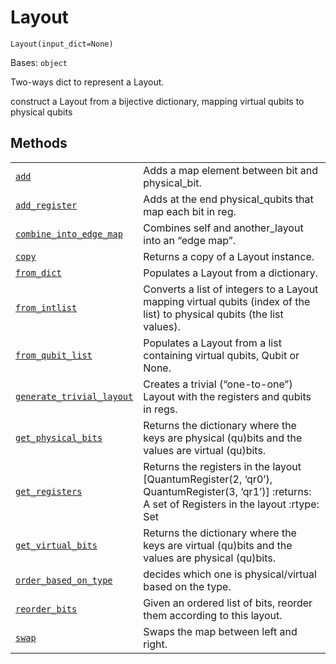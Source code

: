 # Layout



`Layout(input_dict=None)`

Bases: `object`

Two-ways dict to represent a Layout.

construct a Layout from a bijective dictionary, mapping virtual qubits to physical qubits

## Methods

|                                                                                                                                                                                   |                                                                                                                                                    |
| --------------------------------------------------------------------------------------------------------------------------------------------------------------------------------- | -------------------------------------------------------------------------------------------------------------------------------------------------- |
| [`add`](qiskit.transpiler.Layout.add#qiskit.transpiler.Layout.add "qiskit.transpiler.Layout.add")                                                                                 | Adds a map element between bit and physical\_bit.                                                                                                  |
| [`add_register`](qiskit.transpiler.Layout.add_register#qiskit.transpiler.Layout.add_register "qiskit.transpiler.Layout.add_register")                                             | Adds at the end physical\_qubits that map each bit in reg.                                                                                         |
| [`combine_into_edge_map`](qiskit.transpiler.Layout.combine_into_edge_map#qiskit.transpiler.Layout.combine_into_edge_map "qiskit.transpiler.Layout.combine_into_edge_map")         | Combines self and another\_layout into an “edge map”.                                                                                              |
| [`copy`](qiskit.transpiler.Layout.copy#qiskit.transpiler.Layout.copy "qiskit.transpiler.Layout.copy")                                                                             | Returns a copy of a Layout instance.                                                                                                               |
| [`from_dict`](qiskit.transpiler.Layout.from_dict#qiskit.transpiler.Layout.from_dict "qiskit.transpiler.Layout.from_dict")                                                         | Populates a Layout from a dictionary.                                                                                                              |
| [`from_intlist`](qiskit.transpiler.Layout.from_intlist#qiskit.transpiler.Layout.from_intlist "qiskit.transpiler.Layout.from_intlist")                                             | Converts a list of integers to a Layout mapping virtual qubits (index of the list) to physical qubits (the list values).                           |
| [`from_qubit_list`](qiskit.transpiler.Layout.from_qubit_list#qiskit.transpiler.Layout.from_qubit_list "qiskit.transpiler.Layout.from_qubit_list")                                 | Populates a Layout from a list containing virtual qubits, Qubit or None.                                                                           |
| [`generate_trivial_layout`](qiskit.transpiler.Layout.generate_trivial_layout#qiskit.transpiler.Layout.generate_trivial_layout "qiskit.transpiler.Layout.generate_trivial_layout") | Creates a trivial (“one-to-one”) Layout with the registers and qubits in regs.                                                                     |
| [`get_physical_bits`](qiskit.transpiler.Layout.get_physical_bits#qiskit.transpiler.Layout.get_physical_bits "qiskit.transpiler.Layout.get_physical_bits")                         | Returns the dictionary where the keys are physical (qu)bits and the values are virtual (qu)bits.                                                   |
| [`get_registers`](qiskit.transpiler.Layout.get_registers#qiskit.transpiler.Layout.get_registers "qiskit.transpiler.Layout.get_registers")                                         | Returns the registers in the layout \[QuantumRegister(2, ‘qr0’), QuantumRegister(3, ‘qr1’)] :returns: A set of Registers in the layout :rtype: Set |
| [`get_virtual_bits`](qiskit.transpiler.Layout.get_virtual_bits#qiskit.transpiler.Layout.get_virtual_bits "qiskit.transpiler.Layout.get_virtual_bits")                             | Returns the dictionary where the keys are virtual (qu)bits and the values are physical (qu)bits.                                                   |
| [`order_based_on_type`](qiskit.transpiler.Layout.order_based_on_type#qiskit.transpiler.Layout.order_based_on_type "qiskit.transpiler.Layout.order_based_on_type")                 | decides which one is physical/virtual based on the type.                                                                                           |
| [`reorder_bits`](qiskit.transpiler.Layout.reorder_bits#qiskit.transpiler.Layout.reorder_bits "qiskit.transpiler.Layout.reorder_bits")                                             | Given an ordered list of bits, reorder them according to this layout.                                                                              |
| [`swap`](qiskit.transpiler.Layout.swap#qiskit.transpiler.Layout.swap "qiskit.transpiler.Layout.swap")                                                                             | Swaps the map between left and right.                                                                                                              |
